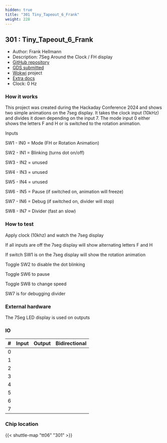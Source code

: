 ```yaml
---
hidden: true
title: "301 Tiny_Tapeout_6_Frank"
weight: 228
---
```


## 301 : Tiny_Tapeout_6_Frank

* Author: Frank Hellmann
* Description: 7Seg Around the Clock / FH display
* [GitHub repository](https://github.com/sandman72/Tiny_Tapeout_6_Frank)
* [GDS submitted](https://github.com/sandman72/Tiny_Tapeout_6_Frank/actions/runs/8680949822)
* [Wokwi](https://wokwi.com/projects/395055359324730369) project
* [Extra docs]()
* Clock: 0 Hz

<!---

This file is used to generate your project datasheet. Please fill in the information below and delete any unused
sections.

You can also include images in this folder and reference them in the markdown. Each image must be less than
512 kb in size, and the combined size of all images must be less than 1 MB.
-->


### How it works

This project was created during the Hackaday Conference 2024 and shows two simple animations on the 7seg display.
It takes the clock input (10kHz) and divides it down depending on the input 7.
The mode input 0 either shows the letters F and H or is switched to the rotation animation.

Inputs

SW1 - IN0 = Mode (FH or Rotation Animation)

SW2 - IN1 = Blinking (turns dot on/off)

SW3 - IN2 = unused

SW4 - IN3 = unused

SW5 - IN4 = unused

SW6 - IN5 = Pause (if switched on, animation will freeze)

SW7 - IN6 = Debug (if switched on, divider will stop)

SW8 - IN7 = Divider (fast an slow)

### How to test

Apply clock (10khz) and watch the 7seg display

If all inputs are off the 7seg display will show alternating letters F and H

If switch SW1 is on the 7seg display will show the rotation animation

Toggle SW2 to disable the dot blinking

Toggle SW6 to pause

Toggle SW8 to change speed

SW7 is for debugging divider

### External hardware

The 7Seg LED display is used on outputs


### IO

| #             | Input    | Output   | Bidirectional   |
| ------------- | -------- | -------- | --------------- |
| 0 |   |   |         |
| 1 |   |   |         |
| 2 |   |   |         |
| 3 |   |   |         |
| 4 |   |   |         |
| 5 |   |   |         |
| 6 |   |   |         |
| 7 |   |   |         |


### Chip location

{{< shuttle-map "tt06" "301" >}}
